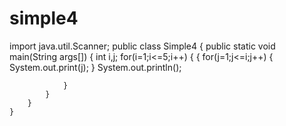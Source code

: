# simple4
import java.util.Scanner;
public class Simple4 {
    public static void main(String args[])
    {
        int i,j;
        for(i=1;i<=5;i++)
        {
            {
                for(j=1;j<=i;j++)
                {
                    System.out.print(j);
                }
                System.out.println();
                
                }
            }
        }
    }
    

